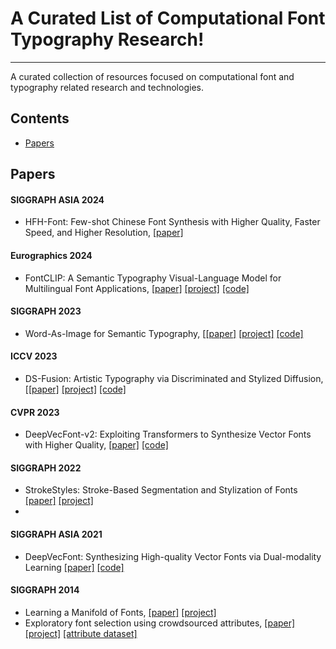 # A Curated List of Computational Font Typography Research!
---
A curated collection of resources focused on computational font and typography related research and technologies.

## Contents

- [Papers](#papers)

## Papers

#### SIGGRAPH ASIA 2024
- HFH-Font: Few-shot Chinese Font Synthesis with Higher Quality, Faster Speed, and Higher Resolution, [[paper]](https://arxiv.org/pdf/2410.06488v1)

#### Eurographics 2024
- FontCLIP: A Semantic Typography Visual-Language Model for Multilingual Font Applications, [[paper]](https://jdily.github.io/resource/fontclip/fontCLIP_paper_open.pdf) [[project]](https://yukistavailable.github.io/fontclip.github.io/) [[code]](https://github.com/yukistavailable/FontCLIP)

#### SIGGRAPH 2023
- Word-As-Image for Semantic Typography, [[[paper]](https://arxiv.org/pdf/2303.01818) [[project]](https://wordasimage.github.io/Word-As-Image-Page/) [[code]](https://github.com/Shiriluz/Word-As-Image)
#### ICCV 2023
- DS-Fusion: Artistic Typography via Discriminated and Stylized Diffusion, [[[paper]](https://arxiv.org/abs/2303.09604) [[project]](https://ds-fusion.github.io/) [[code]](https://github.com/tmaham/DS-Fusion)
#### CVPR 2023
- DeepVecFont-v2: Exploiting Transformers to Synthesize Vector Fonts with Higher Quality, [[paper]](https://openaccess.thecvf.com/content/CVPR2023/papers/Wang_DeepVecFont-v2_Exploiting_Transformers_To_Synthesize_Vector_Fonts_With_Higher_Quality_CVPR_2023_paper.pdf) [[code]](https://github.com/yizhiwang96/deepvecfont-v2)

#### SIGGRAPH 2022
- StrokeStyles: Stroke-Based Segmentation and Stylization of Fonts [[paper]](https://doc.gold.ac.uk/autograff/post/papers/Berio-TOG2022.pdf) [[project]](https://doc.gold.ac.uk/autograff/post/papers/strokestyles_2022/)
- 
#### SIGGRAPH ASIA 2021
- DeepVecFont: Synthesizing High-quality Vector Fonts via Dual-modality Learning [[paper]](https://arxiv.org/pdf/2110.06688) [[code]](https://github.com/yizhiwang96/deepvecfont)
#### SIGGRAPH 2014
- Learning a Manifold of Fonts, [[paper]](http://vecg.cs.ucl.ac.uk/Projects/projects_fonts/papers/siggraph14_learning_fonts.pdf) [[project]](http://vecg.cs.ucl.ac.uk/Projects/projects_fonts/projects_fonts.html)
- Exploratory font selection using crowdsourced attributes, [[paper]](https://www.dgp.toronto.edu/~donovan/font/fontSelection.pdf) [[project]](https://www.dgp.toronto.edu/~donovan/font/) [[attribute dataset]](https://www.dgp.toronto.edu/~donovan/font/attribute.zip)

